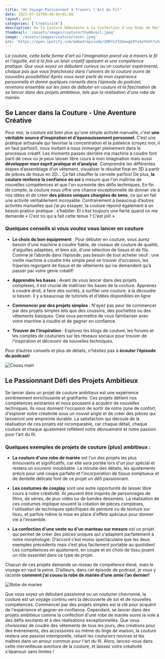 ```yaml
---
title: "Un Voyage Passionnant à Travers l'Art du Fil"
date: 2023-07-31T09:49:03+01:00
layout: post
categories: ['Créativité']
description: De la Couture Débutante à la Confection d'une Robe de Mariée, mes conseils pour vous lancer!
thumbnail: '/assets/images/couture/thumbnail.jpeg'
image: '/assets/images/couture/cover.jpeg'
src: 'https://open.spotify.com/embed/episode/2OKYuY32bewgk9fo4aYUnh?utm_source=generator'
---
```


_La couture, cette belle forme d'art où l'imagination prend vie à travers le fil et l'aiguille, est à la fois un loisir créatif apaisant et une compétence pratique. Que vous soyez un débutant curieux ou un couturier expérimenté, chaque pas que vous franchissez dans l'univers de la couture ouvre de nouvelles possibilités! Après vous avoir parlé de mon expérience personnelle et donné quelques conseils dans l’épisode du podcast, revenons ensemble sur les joies de débuter en couture et la fascination de se lancer dans des projets ambitieux, tels que la réalisation d'une robe de mariée._

## Se Lancer dans la Couture - Une Aventure Créative

Pour moi, la couture est bien plus qu'une simple activité manuelle, c'est **une véritable source d'inspiration et d'épanouissement personnel**. C’est une pratique artisanale qui favorise la concentration et la patience (croyez moi, il en faut parfois!), nous invitant à nous immerger pleinement dans le processus créatif. Les moments passés derrière ma machine à coudre font parti de ceux où je peux laisser libre cours à mon imagination mais aussi **développer mon esprit pratique et d’analyse**. Comprendre les différentes étapes d’assemblage d’un vêtement, visualiser le résultat final en 3D à partir de pièces de tissus en 2D… Ça fait chauffer la cervelle parfois!
De plus, **la couture renforce la confiance en soi** à mesure que l'on maîtrise de nouvelles compétences et que l'on surmonte des défis techniques. En fin de compte, la couture nous offre une chance exceptionnelle de donner vie à nos idées et de créer **des pièces uniques chargées de sens**, ce qui en fait une activité véritablement incroyable. Contrairement à beaucoup d’autres activités manuelles que j’ai pu essayer, la couture répond également à un besoin pratico-pratique : s’habiller. Et c’est toujours une fierté quand on me demande « C’est toi qui a fait cette tenue ? C’est joli! »

### Quelques conseils si vous voulez vous lancer en couture

- **Le choix du bon équipement** : Pour débuter en couture, vous aurez besoin d'une machine à coudre fiable, de ciseaux de couture de qualité, d'aiguilles adaptées, et bien sûr, d'une sélection de tissus et de fils. Comme je l’aborde dans l’épisode, pas besoin de tout acheter neuf : une vieille machine à coudre très simple peut se trouver d’occasion, les friperies regorgent de tissus et de vêtements qui ne demandent qu’à passer par votre génie créatif!

- **Apprendre les bases** : Avant de vous lancer dans des projets complexes, il est crucial de maîtriser les bases de la couture. Apprenez à coudre droit, à faire des ourlets, à surfiler une couture, à la découdre si besoin. Il y a beaucoup de tutoriels et d’idées disponibles en ligne

- **Commencer par des projets simples** : N'ayez pas peur de commencer par des projets simples tels que des coussins, des pochettes ou des vêtements basiques. Cela vous permettra de vous familiariser avec votre machine à coudre et de gagner en confiance.

- **Trouver de l'inspiration** : Explorez les blogs de couture, les forums et les comptes de couturiers sur les réseaux sociaux pour trouver de l'inspiration et découvrir de nouvelles techniques.

Pour d’autres conseils et plus de détails, n’hésitez pas à **écouter l’épisode du podcast**!

![Cousu main](./curiodyssee-blog/assets/images/couture/middle.jpeg)

## Le Passionnant Défi des Projets Ambitieux

Se lancer dans un projet de couture ambitieux est une expérience extrêmement enrichissante et gratifiante. Ces projets défient nos compétences existantes et nous poussent à acquérir de nouvelles techniques. Ils nous donnent l'occasion de sortir de notre zone de confort, d'explorer notre créativité sous un nouvel angle et de créer des pièces qui laisseront une empreinte durable. La satisfaction qui découle de la réalisation de ces projets est incomparable, car chaque détail, chaque couture et chaque ajustement reflètent notre dévouement et notre passion pour l'art du fil.

### Quelques exemples de projets de couture (plus) ambitieux :

- **La couture d'une robe de mariée** est l'un des projets les plus émouvants et significatifs, car elle sera portée lors d'un jour spécial et restera un souvenir inoubliable. La minutie des détails, les ajustements précis pour une coupe parfaite et l'incorporation de tissus somptueux et de dentelle délicate font de ce projet un défi passionnant.

- **Les costumes de cosplay** sont une autre opportunité de laisser libre cours à notre créativité. Ils peuvent être inspirés de personnages de films, de séries, de jeux vidéo ou de bandes dessinées. La réalisation de ces costumes implique souvent la création de pièces complexes, l'utilisation de techniques spécifiques de peinture ou de teinture sur tissu, et parfois même la mise en place d'effets spéciaux pour donner vie à l'ensemble.

- **La confection d'une veste ou d'un manteau sur mesure** est un projet qui permet de créer des pièces uniques qui s'adaptent parfaitement à notre morphologie. D’accord c’est moins spectaculaire que les deux exemples précédents mais c’est plus facilement portable au quotidien! Les compétences en ajustement, en coupe et en choix de tissu jouent un rôle essentiel dans ce type de projet.

Chacun de ces projets demande un niveau de compétence élevé, mais le voyage en vaut la peine. D’ailleurs, dans cet épisode de podcast, je vous y raconte **comment j’ai cousu la robe de mariée d’une amie l’an dernier!**

![Robe de mariee](./curiodyssee-blog/assets/images/couture/end.jpeg)

Que vous soyez un débutant passionné ou un couturier chevronné, la couture est un voyage continu vers la découverte de soi et de nouvelles compétences. Commencer par des projets simples est la clé pour acquérir de l'expérience et gagner en confiance. Cependant, se lancer dans des projets ambitieux comme la confection d'une robe de mariée ouvre la voie à des défis excitants et à des réalisations exceptionnelles. Que vous choisissiez de coudre des vêtements de tous les jours, des créations pour des évènements, des accessoires ou même du linge de maison, la couture restera une passion intemporelle, reliant les couturiers novices et les maîtres dans un amour commun pour l'art du fil. Alors, lancez-vous dans cette merveilleuse aventure de la couture, et laissez votre créativité s'épanouir sans limites !
